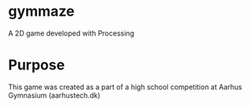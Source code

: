 # gymmaze
A 2D game developed with Processing

# Purpose
This game was created as a part of a high school competition at Aarhus Gymnasium (aarhustech.dk)

